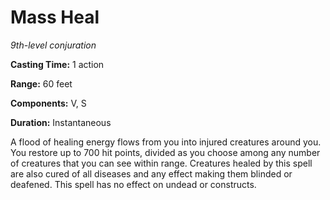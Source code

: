 <title>Mass Heal</title>

# Mass Heal

_9th-level conjuration_

**Casting Time:** 1 action

**Range:** 60 feet

**Components:** V, S

**Duration:** Instantaneous

A flood of healing energy flows from you into
injured creatures around you. You restore up
to 700 hit points, divided as you choose
among any number of creatures that you can
see within range. Creatures healed by this
spell are also cured of all diseases and any
effect making them blinded or deafened. This
spell has no effect on undead or constructs.




